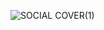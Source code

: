 
![SOCIAL COVER(1)](https://github.com/toelho/.github/assets/902478/ea6dc9cc-4f59-4026-b69a-20e43cc0d3c3)

